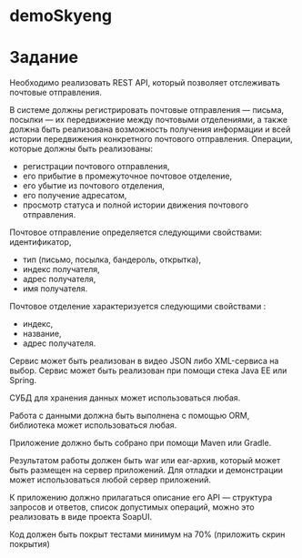 # demoSkyeng
# Задание

Необходимо реализовать REST API, который позволяет отслеживать почтовые отправления.

В системе должны регистрировать почтовые отправления — письма, посылки — их передвижение между почтовыми отделениями, а также должна быть реализована возможность получения информации и всей истории передвижения конкретного почтового отправления.
Операции, которые должны быть реализованы:

+ регистрации почтового отправления,
+ его прибытие в промежуточное почтовое отделение,
+ его убытие из почтового отделения,
+ его получение адресатом,
+ просмотр статуса и полной истории движения почтового отправления.

Почтовое отправление определяется следующими свойствами:
идентификатор,
+ тип (письмо, посылка, бандероль, открытка),
+ индекс получателя,
+ адрес получателя,
+ имя получателя.

Почтовое отделение характеризуется следующими свойствами :
+ индекс,
+ название,
+ адрес получателя.

Сервис может быть реализован в видео JSON либо XML-сервиса на выбор. Сервис может быть реализован при помощи стека Java EE или Spring.

СУБД для хранения данных может использоваться любая.

Работа с данными должна быть выполнена с помощью ORM, библиотека может использоваться любая.

Приложение должно быть собрано при помощи Maven или Gradle.

Результатом работы должен быть war или ear-архив, который может быть размещен на сервер приложений. Для отладки и демонстрации может использоваться любой сервер приложений.

К приложению должно прилагаться описание его API — структура запросов и ответов, список допустимых операций, можно это реализовать в виде проекта SoapUI.

Код должен быть покрыт тестами минимум на 70% (приложить скрин покрытия)
